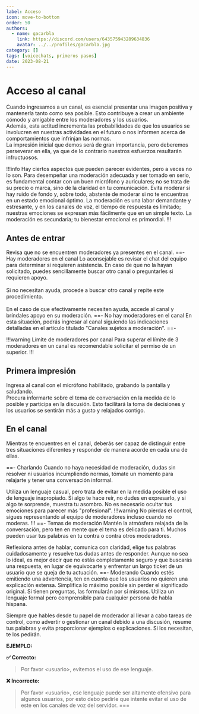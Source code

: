 ```yaml
---
label: Acceso
icon: move-to-bottom
order: 50
authors:
  - name: gacarbla
    link: https://discord.com/users/643575943289634836
    avatar: ../../profiles/gacarbla.jpg
category: []
tags: [voicechats, primeros pasos]
date: 2023-08-21
---
```


# Acceso al canal
Cuando ingresamos a un canal, es esencial presentar una imagen positiva y mantenerla tanto como sea posible. Esto contribuye a crear un ambiente cómodo y amigable entre los moderadores y los usuarios.<br>Además, esta actitud incrementa las probabilidades de que los usuarios se involucren en nuestras actividades en el futuro o nos informen acerca de comportamientos que infrinjan las normas.<br>La impresión inicial que demos será de gran importancia, pero deberemos perseverar en ella, ya que de lo contrario nuestros esfuerzos resultarán infructuosos.

!!!info
Hay ciertos aspectos que pueden parecer evidentes, pero a veces no lo son. Para desempeñar una moderación adecuada y ser tomado en serio, es fundamental contar con un buen micrófono y auriculares; no se trata de su precio o marca, sino de la claridad en tu comunicación. Evita moderar si hay ruido de fondo y, sobre todo, abstente de moderar si no te encuentras en un estado emocional óptimo. La moderación es una labor demandante y estresante, y en los canales de voz, el tiempo de respuesta es limitado; nuestras emociones se expresan más fácilmente que en un simple texto. La moderación es secundaria; tu bienestar emocional es primordial.
!!!

## Antes de entrar
Revisa que no se encuentren moderadores ya presentes en el canal.
==- Hay moderadores en el canal
Lo aconsejable es revisar el chat del equipo para determinar si requieren asistencia. En caso de que no la hayan solicitado, puedes sencillamente buscar otro canal o preguntarles si requieren apoyo.<br><br>
Si no necesitan ayuda, procede a buscar otro canal y repite este procedimiento.<br><br>
En el caso de que efectivamente necesiten ayuda, accede al canal y bríndales apoyo en su moderación.
==- No hay moderadores en el canal
En esta situación, podrás ingresar al canal siguiendo las indicaciones detalladas en el artículo titulado "Canales sujetos a moderación".
==-

!!!warning Límite de moderadores por canal
Para superar el límite de 3 moderadores en un canal es recomendable solicitar el permiso de un superior.
!!!

## Primera impresión
Ingresa al canal con el micrófono habilitado, grabando la pantalla y saludando.<br>
Procura informarte sobre el tema de conversación en la medida de lo posible y participa en la discusión. Esto facilitará la toma de decisiones y los usuarios se sentirán más a gusto y relajados contigo.

## En el canal
Mientras te encuentres en el canal, deberás ser capaz de distinguir entre tres situaciones diferentes y responder de manera acorde en cada una de ellas.

==- Charlando
Cuando no haya necesidad de moderación, dudas sin resolver ni usuarios incumpliendo normas, tómate un momento para relajarte y tener una conversación informal.

Utiliza un lenguaje casual, pero trata de evitar en la medida posible el uso de lenguaje inapropiado. Si algo te hace reír, no dudes en expresarlo, y si algo te sorprende, muestra tu asombro. No es necesario ocultar tus emociones para parecer más "profesional".
!!!warning
No pierdas el control, sigues representando al equipo de moderadores incluso cuando no moderas.
!!!
==- Temas de moderación
Mantén la atmósfera relajada de la conversación, pero ten en mente que el tema es delicado para ti. Muchos pueden usar tus palabras en tu contra o contra otros moderadores.

Reflexiona antes de hablar, comunica con claridad, elige tus palabras cuidadosamente y resuelve tus dudas antes de responder. Aunque no sea lo ideal, es mejor decir que no estás completamente seguro y que buscarás una respuesta, en lugar de equivocarte y enfrentar un largo ticket de un usuario que se queja de tu actuación.
==- Moderando
Cuando estés emitiendo una advertencia, ten en cuenta que los usuarios no quieren una explicación extensa. Simplifica lo máximo posible sin perder el significado original. Si tienen preguntas, las formularán por sí mismos. Utiliza un lenguaje formal pero comprensible para cualquier persona de habla hispana.

Siempre que hables desde tu papel de moderador al llevar a cabo tareas de control, como advertir o gestionar un canal debido a una discusión, resume tus palabras y evita proporcionar ejemplos o explicaciones. Si los necesitan, te los pedirán.

**EJEMPLO:**

**✅ Correcto:**<br>
> Por favor &lt;usuario>, evitemos el uso de ese lenguaje.

**❌ Incorrecto:**<br>
> Por favor &lt;usuario>, ese lenguaje puede ser altamente ofensivo para algunos usuarios, por esto debo pedirle que intente evitar el uso de este en los canales de voz del servidor.
===